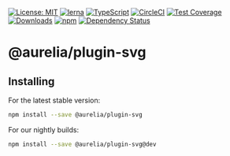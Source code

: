 [![License: MIT](https://img.shields.io/badge/License-MIT-yellow.svg)](https://opensource.org/licenses/MIT)
[![lerna](https://img.shields.io/badge/maintained%20with-lerna-cc00ff.svg)](https://lernajs.io/)
[![TypeScript](https://img.shields.io/badge/%3C%2F%3E-TypeScript-%230074c1.svg)](http://www.typescriptlang.org/)
[![CircleCI](https://circleci.com/gh/aurelia/aurelia.svg?style=shield)](https://circleci.com/gh/aurelia/aurelia)
[![Test Coverage](https://api.codeclimate.com/v1/badges/5ac0e13689735698073a/test_coverage)](https://codeclimate.com/github/aurelia/aurelia/test_coverage)
[![Downloads](https://img.shields.io/npm/dm/@aurelia/plugin-svg.svg)](https://www.npmjs.com/package/@aurelia/plugin-svg)
[![npm](https://img.shields.io/npm/v/@aurelia/plugin-svg.svg?maxAge=3600)](https://www.npmjs.com/package/@aurelia/plugin-svg)
[![Dependency Status](https://david-dm.org/aurelia/aurelia.svg?path=packages/plugin-svg)](https://david-dm.org/aurelia/aurelia?path=packages/plugin-svg)
# @aurelia/plugin-svg

## Installing

For the latest stable version:

```bash
npm install --save @aurelia/plugin-svg
```

For our nightly builds:

```bash
npm install --save @aurelia/plugin-svg@dev
```
